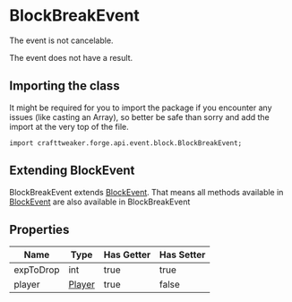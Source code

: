# BlockBreakEvent

The event is not cancelable.

The event does not have a result.

## Importing the class

It might be required for you to import the package if you encounter any issues (like casting an Array), so better be safe than sorry and add the import at the very top of the file.
```zenscript
import crafttweaker.forge.api.event.block.BlockBreakEvent;
```


## Extending BlockEvent

BlockBreakEvent extends [BlockEvent](/forge/api/event/block/BlockEvent). That means all methods available in [BlockEvent](/forge/api/event/block/BlockEvent) are also available in BlockBreakEvent

## Properties

|   Name    |                       Type                       | Has Getter | Has Setter |
|-----------|--------------------------------------------------|------------|------------|
| expToDrop | int                                              | true       | true       |
| player    | [Player](/vanilla/api/entity/type/player/Player) | true       | false      |

